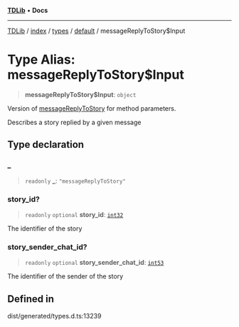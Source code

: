 [**TDLib**](../../../../../../README.md) • **Docs**

***

[TDLib](../../../../../../modules.md) / [index](../../../../../README.md) / [types](../../../README.md) / [default](../README.md) / messageReplyToStory$Input

# Type Alias: messageReplyToStory$Input

> **messageReplyToStory$Input**: `object`

Version of [messageReplyToStory](messageReplyToStory.md) for method parameters.

Describes a story replied by a given message

## Type declaration

### \_

> `readonly` **\_**: `"messageReplyToStory"`

### story\_id?

> `readonly` `optional` **story\_id**: [`int32`](int32-1.md)

The identifier of the story

### story\_sender\_chat\_id?

> `readonly` `optional` **story\_sender\_chat\_id**: [`int53`](int53-1.md)

The identifier of the sender of the story

## Defined in

dist/generated/types.d.ts:13239
